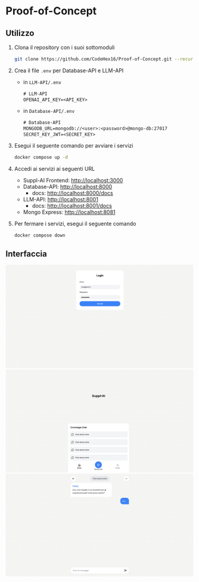 # Proof-of-Concept

## Utilizzo

1. Clona il repository con i suoi sottomoduli

	```bash
	git clone https://github.com/CodeHex16/Proof-of-Concept.git --recurse-submodules
	```

1. Crea il file `.env` per Database-API e LLM-API
	- in `LLM-API/.env`

		```dosini
		# LLM-API
		OPENAI_API_KEY=<API_KEY>
		```
	- in `Database-API/.env`
		```dosini
		# Database-API
		MONGODB_URL=mongodb://<user>:<password>@mongo-db:27017
		SECRET_KEY_JWT=<SECRET_KEY>
		```

1. Esegui il seguente comando per avviare i servizi

	```bash
	docker compose up -d
	```

1. Accedi ai servizi ai seguenti URL

	- Suppl-AI Frontend: [http://localhost:3000](http://localhost:3000)
	- Database-API: [http://localhost:8000](http://localhost:8000)
		- docs: [http://localhost:8000/docs](http://localhost:8000/docs)
	- LLM-API: [http://localhost:8001](http://localhost:8001)
		- docs: [http://localhost:8001/docs](http://localhost:8001/docs)
	- Mongo Express: [http://localhost:8081](http://localhost:8081)

1. Per fermare i servizi, esegui il seguente comando
	```bash
	docker compose down
	```

## Interfaccia
![login](.github/login.png)
![clienteHome](.github/clienteHome.png)
![chat](.github/chat.png)
